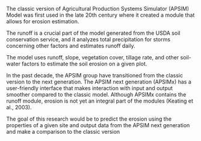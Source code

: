 The classic version of Agricultural Production Systems Simulator (APSIM) Model was first used in the late 20th century where it created a module that allows for erosion estimation. 

The runoff is a crucial part of the model generated from the USDA soil conservation service, and it analyzes total precipitation for storms concerning other factors and estimates runoff daily. 

The model uses runoff, slope, vegetation cover, tillage rate, and other soil-water factors to estimate the soil erosion on a given plot. 

In the past decade, the APSIM group have transitioned from the classic version to the next generation. The APSIM next generation (APSIMx) has a user-friendly interface that makes interaction with input and output smoother compared to the classic model. Although APSIMx contains the runoff module, erosion is not yet an integral part of the modules (Keating et al., 2003).  

The goal of this research would be to predict the erosion using the properties of a given site and output data from the APSIM next generation and make a comparison to the classic version  
